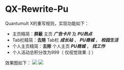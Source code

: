 # QX-Rewrite-Pu
Quantumult X的重写规则，实现功能如下：
 - 主页精简：__屏蔽__ 主页 *__广告卡片__* 及 *__PU热点__*
 - Tab栏精简：__去除__ Tab栏 *__成长站__* ， *__PU商城__* ， *__校园生活__*
 - 个人主页精简：__去除__ 个人主页 *__PU商城__* ， *__找工作__*
 - 个人活动总积分改为999（ 仅视觉效果 :] ）

效果图如下：
![](https://github.com/Cey1anze/QX-Rewrite-Pu/blob/main/img/img1.png)
![](https://github.com/Cey1anze/QX-Rewrite-Pu/blob/main/img/img2.png)
